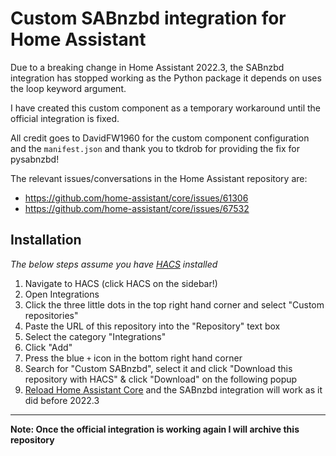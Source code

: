 # Custom SABnzbd integration for Home Assistant
Due to a breaking change in Home Assistant 2022.3, the SABnzbd integration has stopped working as the Python package it depends on uses the loop keyword argument.

I have created this custom component as a temporary workaround until the official integration is fixed.

All credit goes to DavidFW1960 for the custom component configuration and the `manifest.json` and thank you to tkdrob for providing the fix for pysabnzbd!

The relevant issues/conversations in the Home Assistant repository are:

* https://github.com/home-assistant/core/issues/61306
* https://github.com/home-assistant/core/issues/67532

## Installation
_The below steps assume you have [HACS](https://hacs.xyz/) installed_
1. Navigate to HACS (click HACS on the sidebar!)
2. Open Integrations
3. Click the three little dots in the top right hand corner and select "Custom repositories"
4. Paste the URL of this repository into the "Repository" text box
5. Select the category "Integrations"
6. Click "Add"
7. Press the blue `+` icon in the bottom right hand corner
8. Search for "Custom SABnzbd", select it and click "Download this repository with HACS" & click "Download" on the following popup
9. [Reload Home Assistant Core](https://my.home-assistant.io/redirect/config/) and the SABnzbd integration will work as it did before 2022.3
---
**Note: Once the official integration is working again I will archive this repository**
